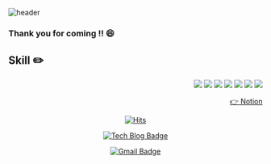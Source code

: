 ![header](https://capsule-render.vercel.app/api?type=wave&color=auto&height=450&section=header&fontSize=90&text=Wellcome)
### Thank you for coming !! :smile:

## Skill :pencil2:
<div align=end>
<img src="https://img.shields.io/badge/Android-61DAFB?style=flat&logoColor=white"/> 
<img src="https://img.shields.io/badge/Java-61DAFB?style=flat&logoColor=white"/> 
<img src="https://img.shields.io/badge/Android Studio-FF0000?style=flat&logoColor=white"/>
<img src="https://img.shields.io/badge/Room-61DAFB?style=flat&logoColor=white"/> 
<img src="https://img.shields.io/badge/MVC-61DAFB?style=flat&logoColor=white"/> 
<img src="https://img.shields.io/badge/MaterialDesign-61DAFB?style=flat&logoColor=white"/>
<img src="https://img.shields.io/badge/Retrofit2-fefefe?style=flat&logoColor=black"/>

<a href="https://silk-mare-ff4.notion.site/Jin-3ade7e4509034090bc7152cd62301648"> :point_right: Notion </a>
 </div>

<div align=center>
	
  [![Hits](https://hits.seeyoufarm.com/api/count/incr/badge.svg?url=https%3A%2F%2Fgithub.com%2FJinyunki)](https://github.com/Jinyunki) 
	
  [![Tech Blog Badge](http://img.shields.io/badge/-Tech%20blog-black?style=flat-square&logo=github&link=https://zzsza.github.io/)](https://zzsza.github.io/)
	
  [![Gmail Badge](https://img.shields.io/badge/Gmail-d14836?style=flat-square&logo=Gmail&logoColor=white&link=mailto:snugyun01@gmail.com)](mailto:snugyun01@gmail.com)


  </div>


<!--
### Hi there👋 -->
<!--
**Jinyunki/Jinyunki** is a ✨ _special_ ✨ repository because its `README.md` (this file) appears on your GitHub profile.

Here are some ideas to get you started:

- 🔭 I’m currently working on ...
- 🌱 I’m currently learning ...
- 👯 I’m looking to collaborate on ...
- 🤔 I’m looking for help with ...
- 💬 Ask me about ...
- 📫 How to reach me: ...
- 😄 Pronouns: ...
- ⚡ Fun fact: ...
-->
